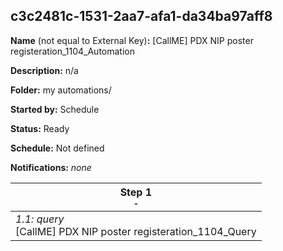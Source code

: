 ## c3c2481c-1531-2aa7-afa1-da34ba97aff8

**Name** (not equal to External Key)**:** [CallME] PDX NIP poster registeration_1104_Automation

**Description:** n/a

**Folder:** my automations/

**Started by:** Schedule

**Status:** Ready

**Schedule:** Not defined

**Notifications:** _none_


| Step 1<br>_<small>-</small>_ |
| --- |
| _1.1: query_<br>[CallME] PDX NIP poster registeration_1104_Query |
